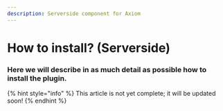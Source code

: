 ```yaml
---
description: Serverside component for Axiom
---
```


# How to install? (Serverside)

### Here we will describe in as much detail as possible how to install the plugin.

{% hint style="info" %}
This article is not yet complete; it will be updated soon!
{% endhint %}
